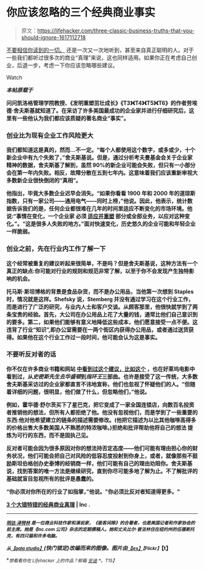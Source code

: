 # 你应该忽略的三个经典商业事实

> 原文：<https://lifehacker.com/three-classic-business-truths-that-you-should-ignore-1617112718>

[不要相信你读到的一切。](http://www.inc.com/erik-sherman/3-studies-prove-dont-believe-everything-you-read.html) 还是一次又一次地听到，甚至来自真正聪明的人。对于一些我们都听过很多次的商业“真理”来说，这也同样适用。如果你正在考虑自己创业，后退一步，考虑一下你应该忽略哪些建议。

Watch

***本帖原载于***[](http://www.inc.com/minda-zetlin/3-classic-business-truths-that-are-dead-wrong.html)

**问问凯洛格管理学院教授、《发明重塑茁壮成长》《T3》《T4》《T5》《T6》的作者劳埃德·舍夫斯基就知道了。在采访了许多美国最成功的企业家并进行仔细研究后，这里有一些他认为我们都应该质疑的著名商业“事实”。**

### **创业比为现有企业工作风险更大**

**我们都知道这是真的，然而...不一定。“每个人都使用这个数字，或多或少，十个新企业中有九个失败了，”舍夫斯基说。但是，通过分析考夫曼基金会关于企业家精神的数据，舍夫斯基了解到，虽然 90%的新企业可能会失败，但只有一小部分会在第一年内失败。相反，故障分散在五到七年内。这意味着我们应该重新审视大多数新企业很快倒闭的“真相”。**

**他指出，毕竟大多数企业迟早会消失。“如果你看看 1900 年和 2000 年的道琼斯指数，只有一家公司——通用电气——同时上榜，”他说。因此，他表示，统计数据告诉我们的是，任何企业都很难在几年的时间里适应不断变化的市场环境。他说:“事情在变化，一个企业家 必须 [适应并重塑](http://www.inc.com/minda-zetlin/5-key-decisions-that-will-shape-your-career.html) 部分或全部业务，以应对这种变化。”。“这是很多人失败的地方。”面对快速变化，历史悠久的企业可能和年轻企业一样脆弱。**

### **创业之前，先在行业内工作了解一下**

**这个经常被重复的建议听起来很简单，不是吗？但是舍夫斯基说，这种方法有一个真正的缺点:你可能对行业的规则和规范非常了解，以至于你不会发现产生独特影响的机会。**

**托马斯·斯坦博格的背景是食品杂货，而不是办公用品，当他第一次想到 Staples 时，情况就是这样。Shefsky 说，Stemberg 并没有通过学习在这个行业工作，而是进行了广泛的研究，与业内人士和客户交谈。从顾客那里，他很快就学到了两条宝贵的经验。首先，大公司在办公用品上花了大量的钱，通常比他们自己意识到的要多。第二，如果他们能够有意义地降低这些成本，他们愿意接受一点不便。这违背了行业“知识”,即办公室需要在一两个街区内获得办公用品，或者通过送货获得。如果他在这个行业工作过一段时间，他可能会认为这是事实。**

### **不要听反对者的话**

**你不仅在许多商业书籍和网站 [中看到过这个建议，比如这个](http://www.inc.com/kevin-daum/5-ways-to-overcome-the-naysayers.html) ，也在好莱坞电影中看到过，从*史密斯先生去华盛顿*到*指环王*三部曲。也许是接受了这一传统，大多数舍夫斯基采访过的企业家都直言不讳地宣称，他们也忽视了怀疑他们的人。“但随着详细的问题，很明显，他们做了什么，但忽略他们，”他说。**

**例如，霍华德·舒尔茨买下了星巴克，把它变成了一家全国连锁店，向数百名投资者推销他的想法，但所有人都拒绝了他。他没有忽视他们，而是学到了一些重要的东西:他对他希望建立的链条的描述需要修改。(他把它描述为以比其他咖啡高得多的价格出售大多数美国人不熟悉的特浓咖啡。)拒绝和批评帮助他将自己的想法 提炼为可行的东西，而不是固执己见。**

**反对者可能会因为很多原因对你的想法持否定态度——他们可能有理由担心你的财务状况，他们可能会把自己对风险的低容忍度投射到你身上，或者，就像那些不鼓励斯坦伯格创办史泰博的经销商一样，他们可能有自己的理由劝阻你。舍夫斯基说，找到答案的唯一方法是继续研究，直到你尽可能多地了解为止。不了解批评的基础就盲目忽视所有的批评是愚蠢的。**

**“你必须对你所在的行业了如指掌，”他说。"你必须比反对者知道得更多。"**

**[3 个大错特错的经典商业真理](http://www.inc.com/minda-zetlin/3-classic-business-truths-that-are-dead-wrong.html) | Inc .**

* * *

**[<small>*明达·泽特林*</small>](http://www.mindazetlin.com/) <small>*是一位商业科技作家和演说家，《极客间隙》的合著者，也是美国记者和作家协会的前主席。她是《Inc.com 公司》杂志的定期撰稿人。她和丈夫比尔·普法林住在纽约州的伍德斯托克，有四只猫和许多电脑。*</small>** 

**<small>*从*</small>[<small>*【gala studio】*</small>](http://www.shutterstock.com/pic.mhtml?id=204032761&src=id)*(快门锁定)改编而来的图像。图片由*[<small>*【jes】*</small>](https://www.flickr.com/photos/mugley/2866762343)<small>*【Flickr】*</small>【t】**

**<small>*想看看你在 Lifehacker 上的作品？邮箱*</small> [<small>*安迪*</small>](mailto:andy@lifehacker.com) <small>*。*T15】</small>**